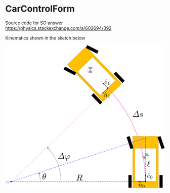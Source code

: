 # CarControlForm

Source code for SO answer https://physics.stackexchange.com/a/602694/392

Kinematics shown in the sketch below

![sketch](CarControlForm.png)
